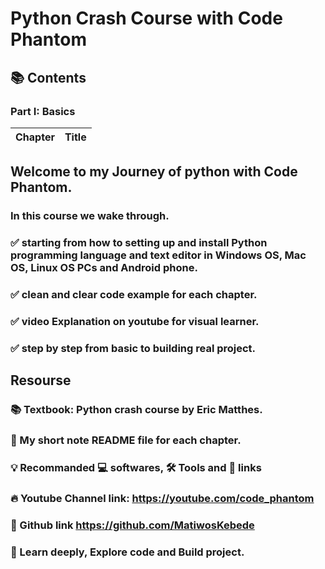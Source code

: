# Python Crash Course with Code Phantom


## 📚 Contents

### Part I: Basics
| Chapter | Title |
|--------|-------|


## Welcome to my Journey of python with Code Phantom.

### In this course we wake through.

### :white_check_mark: starting from how to setting up and install Python programming language and text editor in Windows OS, Mac OS, Linux OS PCs and Android phone.

### :white_check_mark: clean and clear code example for each chapter.

### :white_check_mark: video Explanation on youtube for visual learner.

### :white_check_mark: step by step from basic to building real project.

## Resourse

### :books: Textbook: Python crash course by Eric Matthes.
### :memo: My short note README file for each chapter.
### :bulb: Recommanded :computer: softwares, :hammer_and_wrench: Tools and :link: links
### :fire: Youtube Channel link: https://youtube.com/code_phantom
### 👻 Github link https://github.com/MatiwosKebede

### :open_file_folder: Learn deeply, Explore code and Build project.